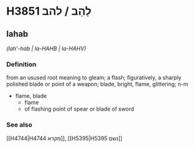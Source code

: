 # H3851 לַהַב / להב

## lahab

_(lah'-hab | la-HAHB | la-HAHV)_

### Definition

from an usused root meaning to gleam; a flash; figuratively, a sharply polished blade or point of a weapon; blade, bright, flame, glittering; n-m

- flame, blade
  - flame
  - of flashing point of spear or blade of sword

### See also

[[H4744|H4744 מקרא]], [[H5395|H5395 נשם]]
